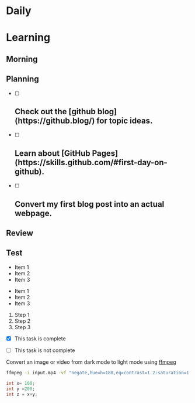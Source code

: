 # Daily <h1>  Learning

##  Morning <h2> Planning
- [ ] <h2> Check out the [github blog](https://github.blog/) for topic ideas.
- [ ] <h2> Learn about [GitHub Pages](https://skills.github.com/#first-day-on-github).
- [ ] <h2> Convert my first blog post into an actual webpage.

## Review <h2> Test

- Item 1
- Item 2
- Item 3
* Item 1
* Item 2
* Item 3
1. Step 1
1. Step 2
1. Step 3
- [x] This task is complete
- [ ] This task is not complete


Convert an image or video from dark mode to light mode using [ffmpeg](https://www.ffmpeg.org)

```bash
ffmpeg -i input.mp4 -vf "negate,hue=h=180,eq=contrast=1.2:saturation=1.1" output.mp4
```
```java
int x= 100;
int y =200;
int z = x+y;

